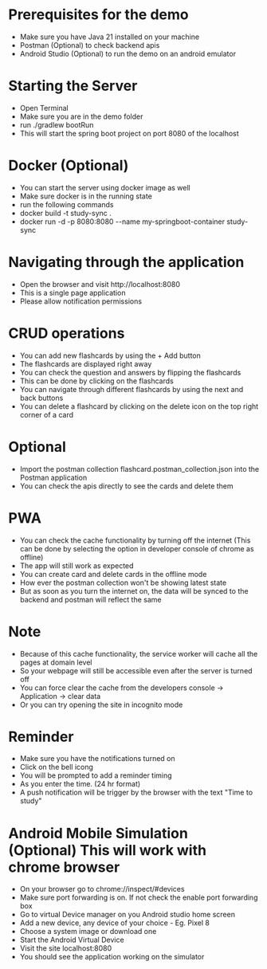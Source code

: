 # Prerequisites for the demo
* Make sure you have Java 21 installed on your machine
* Postman (Optional) to check backend apis
* Android Studio (Optional) to run the demo on an android emulator

# Starting the Server
* Open Terminal
* Make sure you are in the demo folder
* run ./gradlew bootRun
* This will start the spring boot project on port 8080 of the localhost

# Docker (Optional)
* You can start the server using docker image as well
* Make sure docker is in the running state
* run the following commands
* docker build -t study-sync .
* docker run -d -p 8080:8080 --name my-springboot-container study-sync

# Navigating through the application
* Open the browser and visit http://localhost:8080
* This is a single page application
* Please allow notification permissions

# CRUD operations
* You can add new flashcards by using the + Add button
* The flashcards are displayed right away
* You can check the question and answers by flipping the flashcards
* This can be done by clicking on the flashcards
* You can navigate through different flashcards by using the next and back buttons
* You can delete a flashcard by clicking on the delete icon on the top right corner of a card

# Optional
* Import the postman collection flashcard.postman_collection.json into the Postman application
* You can check the apis directly to see the cards and delete them

# PWA 
* You can check the cache functionality by turning off the internet (This can be done by selecting the option in developer console of chrome as offline)
* The app will still work as expected
* You can create card and delete cards in the offline mode
* How ever the postman collection won't be showing latest state
* But as soon as you turn the internet on, the data will be synced to the backend and postman will reflect the same

# Note
* Because of this cache functionality, the service worker will cache all the pages at domain level
* So your webpage will still be accessible even after the server is turned off
* You can force clear the cache from the developers console -> Application -> clear data
* Or you can try opening the site in incognito mode

# Reminder
* Make sure you have the notifications turned on
* Click on the bell icong
* You will be prompted to add a reminder timing
* As you enter the time. (24 hr format)
* A push notification will be trigger by the browser with the text "Time to study"

# Android Mobile Simulation (Optional) This will work with chrome browser
* On your browser go to chrome://inspect/#devices
* Make sure port forwarding is on. If not check the enable port forwarding box
* Go to virtual Device manager on you Android studio home screen
* Add a new device, any device of your choice - Eg. Pixel 8
* Choose a system image or download one
* Start the Android Virtual Device
* Visit the site localhost:8080
* You should see the application working on the simulator


